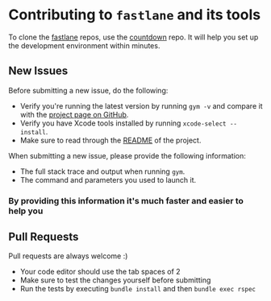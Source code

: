 # Contributing to `fastlane` and its tools

To clone the [fastlane](https://fastlane.tools) repos, use the [countdown](https://github.com/fastlane/countdown) repo. It will help you set up the development environment within minutes.

## New Issues

Before submitting a new issue, do the following:

- Verify you're running the latest version by running `gym -v` and compare it with the [project page on GitHub](https://github.com/fastlane/gym).
- Verify you have Xcode tools installed by running `xcode-select --install`.
- Make sure to read through the [README](https://github.com/fastlane/gym) of the project.


When submitting a new issue, please provide the following information:

- The full stack trace and output when running `gym`.
- The command and parameters you used to launch it.

### By providing this information it's much faster and easier to help you


## Pull Requests

Pull requests are always welcome :) 

- Your code editor should use the tab spaces of 2
- Make sure to test the changes yourself before submitting
- Run the tests by executing `bundle install` and then `bundle exec rspec`
